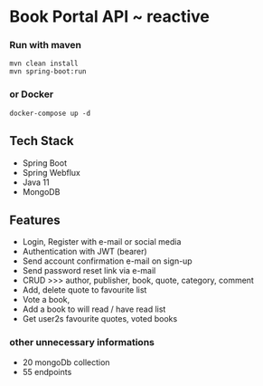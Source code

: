 # Book Portal API ~ reactive

### Run with maven
```
mvn clean install
mvn spring-boot:run
```
### or Docker
```
docker-compose up -d
```

## Tech Stack
- Spring Boot
- Spring Webflux
- Java 11
- MongoDB

## Features
- Login, Register with e-mail or social media
- Authentication with JWT (bearer)
- Send account confirmation e-mail on sign-up
- Send password reset link via e-mail
- CRUD >>> author, publisher, book, quote, category, comment
- Add, delete quote to favourite list
- Vote a book, 
- Add a book to will read / have read list
- Get user2s favourite quotes, voted books

### other unnecessary informations
- 20 mongoDb collection
- 55 endpoints